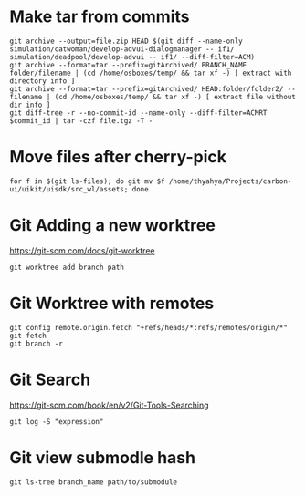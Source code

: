 
# Make tar from commits
```
git archive --output=file.zip HEAD $(git diff --name-only simulation/catwoman/develop-advui-dialogmanager -- if1/  simulation/deadpool/develop-advui -- if1/ --diff-filter=ACM)
git archive --format=tar --prefix=gitArchived/ BRANCH_NAME folder/filename | (cd /home/osboxes/temp/ && tar xf -) [ extract with directory info ]
git archive --format=tar --prefix=gitArchived/ HEAD:folder/folder2/ -- filename | (cd /home/osboxes/temp/ && tar xf -) [ extract file without dir info ]
git diff-tree -r --no-commit-id --name-only --diff-filter=ACMRT $commit_id | tar -czf file.tgz -T -
```

# Move files after cherry-pick

```
for f in $(git ls-files); do git mv $f /home/thyahya/Projects/carbon-ui/uikit/uisdk/src_wl/assets; done
```

# Git Adding a new worktree
https://git-scm.com/docs/git-worktree 
```
git worktree add branch path
```

# Git Worktree with remotes
```
git config remote.origin.fetch "+refs/heads/*:refs/remotes/origin/*"
git fetch
git branch -r
```

# Git Search
https://git-scm.com/book/en/v2/Git-Tools-Searching 
```
git log -S "expression"
```

# Git view submodle hash
```
git ls-tree branch_name path/to/submodule
```

